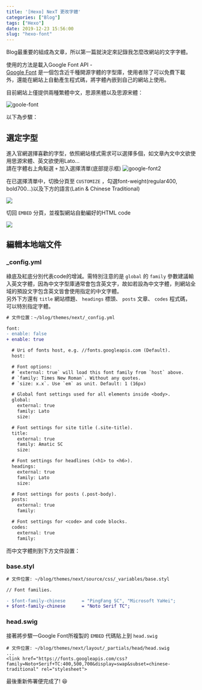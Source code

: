 ```yaml
---
title: '[Hexo] NexT 更改字體'
categories: ["Blog"]
tags: ["Hexo"]
date: 2019-12-23 15:56:00
slug: "hexo-font"
---
```


Blog最重要的組成為文章，所以第一篇就決定來記錄我怎麼改網站的文字字體。

使用的方法是載入Google Font API -  
[Google Font](https://fonts.google.com/) 是一個包含近千種開源字體的字型庫，使用者除了可以免費下載外，還能在網站上自動產生程式碼，將字體內嵌到自己的網站上使用。

<!--more-->

目前網站上僅提供兩種繁體中文，思源黑體以及思源宋體：

![goole-font](https://imgur.com/1FqzQ9b.png)

以下為步驟：

## **選定字型** 

進入官網選擇喜歡的字型，依照網站樣式需求可以選擇多個，如文章內文中文欲使用思源宋體、英文欲使用Lato...  
請在字體右上角點選  `+`  加入選擇清單(底部提示框)
![google-font2](https://imgur.com/1ZrVFvc.png)

在已選擇清單中，切換分頁至 `CUSTOMIZE` ，勾選font-weight(regular400, bold700...)以及下方的語言(Latin & Chinese Traditional)

![](https://imgur.com/epwyaFs.png)

切回 `EMBED` 分頁，並複製網站自動編好的HTML code

![](https://imgur.com/BXchlhN.png)

## **編輯本地端文件**

### _config.yml

綠底及紅底分別代表code的增減。需特別注意的是 `global` 的 `family` 參數建議輸入英文字體，因為中文字型庫通常會包含英文字，故如若設為中文字體，則網站全域的預設文字包含英文皆會使用指定的中文字體。  
另外下方還有 `title` 網站標題、 `headings` 標頭、 `posts` 文章、 `codes` 程式碼，可以特別指定字體。

```diff
# 文件位置：~/blog/themes/next/_config.yml

font:
- enable: false
+ enable: true

  # Uri of fonts host, e.g. //fonts.googleapis.com (Default).
  host:

  # Font options:
  # `external: true` will load this font family from `host` above.
  # `family: Times New Roman`. Without any quotes.
  # `size: x.x`. Use `em` as unit. Default: 1 (16px)

  # Global font settings used for all elements inside <body>.
  global:
    external: true
    family: Lato
    size:

  # Font settings for site title (.site-title).
  title:
    external: true
    family: Amatic SC
    size:

  # Font settings for headlines (<h1> to <h6>).
  headings:
    external: true
    family: Lato
    size:

  # Font settings for posts (.post-body).
  posts:
    external: true
    family:

  # Font settings for <code> and code blocks.
  codes:
    external: true
    family:

```

而中文字體則到下方文件設置：

### base.styl
```diff
# 文件位置: ~/blog/themes/next/source/css/_variables/base.styl

// Font families.

- $font-family-chinese      = "PingFang SC", "Microsoft YaHei";
+ $font-family-chinese      = "Noto Serif TC";
```


### head.swig

接著將步驟一Google Font所複製的 `EMBED` 代碼貼上到 `head.swig`

```yaml=1
# 文件位置: ~/blog/themes/next/layout/_partials/head/head.swig
...
<link href="https://fonts.googleapis.com/css?family=Noto+Serif+TC:400,500,700&display=swap&subset=chinese-traditional" rel="stylesheet">
```

最後重新佈署便完成了! :laughing: